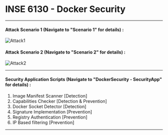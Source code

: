# INSE 6130 - Docker Security


--------------------------------------

#### Attack Scenario 1 (Navigate to "Scenario 1" for details) :

![Attack1](https://user-images.githubusercontent.com/30471250/155872803-dde39599-1413-49c2-9a9c-818964e37d61.jpg)

#### Attack Scenario 2 (Navigate to "Scenario 2" for details) :

![Attack2](https://user-images.githubusercontent.com/30471250/158394824-8e08d380-17cd-4924-ba79-178240b9920b.jpg)

--------------------------------------

#### Security Application Scripts (Navigate to "DockerSecurity - SecurityApp" for details) :

1. Image Manifest Scanner		[Detection]
2. Capabilities Checker		[Detection & Prevention]
3. Docker Socket Detector		[Detection]
4. Signature Implementation	[Prevention]
5. Registry Authentication 	[Prevention]
6. IP Based filtering			[Prevention]

--------------------------------------
